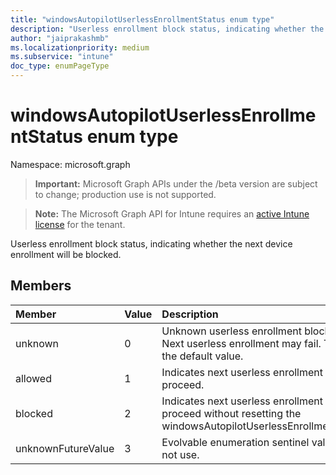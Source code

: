 ```yaml
---
title: "windowsAutopilotUserlessEnrollmentStatus enum type"
description: "Userless enrollment block status, indicating whether the next device enrollment will be blocked."
author: "jaiprakashmb"
ms.localizationpriority: medium
ms.subservice: "intune"
doc_type: enumPageType
---
```


# windowsAutopilotUserlessEnrollmentStatus enum type

Namespace: microsoft.graph
> **Important:** Microsoft Graph APIs under the /beta version are subject to change; production use is not supported.

> **Note:** The Microsoft Graph API for Intune requires an [active Intune license](https://go.microsoft.com/fwlink/?linkid=839381) for the tenant.


Userless enrollment block status, indicating whether the next device enrollment will be blocked.

## Members
|Member|Value|Description|
|:---|:---|:---|
|unknown|0|Unknown userless enrollment block status. Next userless enrollment may fail. This is the default value.|
|allowed|1|Indicates next userless enrollment can proceed.|
|blocked|2|Indicates next userless enrollment cannot proceed without resetting the windowsAutopilotUserlessEnrollmentStatus.|
|unknownFutureValue|3|Evolvable enumeration sentinel value. Do not use.|
